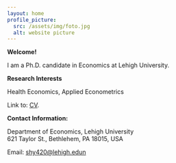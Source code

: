 ```yaml
---
layout: home
profile_picture:
  src: /assets/img/foto.jpg
  alt: website picture
---
```


<strong>Welcome!</strong>

<p>
  I am a Ph.D. candidate in Economics at Lehigh University. 
</p>

<strong>Research Interests</strong>

<p>
  Health Economics, Applied Econometrics
</p>

<p>
  Link to: <a href="./assets/Shijun You - CV.pdf" target="_blank">CV</a>.
</p>


<strong>Contact Information:</strong>

 <p>
 <div>Department of Economics, Lehigh University</div>
 <div>621 Taylor St., Bethlehem, PA 18015, USA</div>
</p>

<p>
  Email: <a href="mailto:shy420@lehigh.edu" target="_blank">shy420@lehigh.edun</a>
</p>

